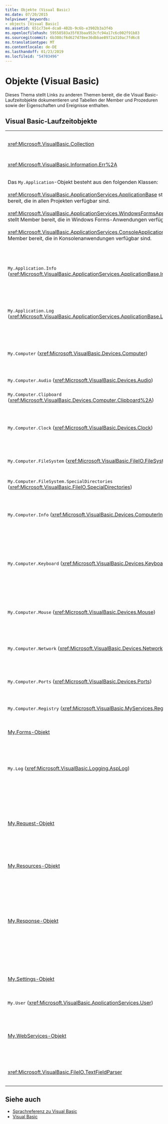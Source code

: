 ```yaml
---
title: Objekte (Visual Basic)
ms.date: 07/20/2015
helpviewer_keywords:
- objects [Visual Basic]
ms.assetid: 651c73e4-dca8-402b-9c6b-e3902b3a3f4b
ms.openlocfilehash: 59558583a35f83baa953cfc94a17c6c002f91b83
ms.sourcegitcommit: 6b308cf6d627d78ee36dbbae8972a310ac7fd6c8
ms.translationtype: MT
ms.contentlocale: de-DE
ms.lasthandoff: 01/23/2019
ms.locfileid: "54703496"
---
```

# <a name="objects-visual-basic"></a>Objekte (Visual Basic)
Dieses Thema stellt Links zu anderen Themen bereit, die die Visual Basic-Laufzeitobjekte dokumentieren und Tabellen der Member und Prozeduren sowie der Eigenschaften und Ereignisse enthalten.  
  
## <a name="visual-basic-run-time-objects"></a>Visual Basic-Laufzeitobjekte  
  
|||  
|---|---|  
|<xref:Microsoft.VisualBasic.Collection>|Stellt eine einfache Möglichkeit dar, eine zusammengehörige Gruppe von Elementen als einzelnes Objekt anzuzeigen.|  
|<xref:Microsoft.VisualBasic.Information.Err%2A>|Enthält Informationen über Laufzeitfehler.|  
|Das `My.Application`-Objekt besteht aus den folgenden Klassen:<br /><br /> <xref:Microsoft.VisualBasic.ApplicationServices.ApplicationBase> stellt Member bereit, die in allen Projekten verfügbar sind.<br /><br /> <xref:Microsoft.VisualBasic.ApplicationServices.WindowsFormsApplicationBase> stellt Member bereit, die in Windows Forms-Anwendungen verfügbar sind.<br /><br /> <xref:Microsoft.VisualBasic.ApplicationServices.ConsoleApplicationBase> stellt Member bereit, die in Konsolenanwendungen verfügbar sind.|Stellt Daten bereit, die nur der aktuellen Anwendung oder DLL zugeordnet sind. Mit `My.Application` können keine Informationen auf Systemebene bearbeitet werden.<br /><br /> Einige Member sind nur für Windows Forms- oder Konsolenanwendungen verfügbar.|  
|`My.Application.Info` (<xref:Microsoft.VisualBasic.ApplicationServices.ApplicationBase.Info%2A>)|Stellt Eigenschaften zum Abrufen der Informationen über eine Anwendung bereit, beispielsweise die Versionsnummer, die Beschreibung, die geladenen Assemblys und so weiter.|  
|`My.Application.Log` (<xref:Microsoft.VisualBasic.ApplicationServices.ApplicationBase.Log%2A>)|Stellt eine Eigenschaft und Methoden zum Schreiben von Ereignis- und Ausnahmeinformationen in die Protokolllistener der Anwendung bereit.|  
|`My.Computer` (<xref:Microsoft.VisualBasic.Devices.Computer>)|Stellt Eigenschaften für die Bearbeitung von Computerkomponenten bereit, z.B. Audio, die Uhr, die Tastatur, das Dateisystem und so weiter.|  
|`My.Computer.Audio` (<xref:Microsoft.VisualBasic.Devices.Audio>)|Stellt Methoden zur Soundwiedergabe bereit.|  
|`My.Computer.Clipboard` (<xref:Microsoft.VisualBasic.Devices.Computer.Clipboard%2A>)|Stellt Methoden zur Bearbeitung der Zwischenablage bereit.|  
|`My.Computer.Clock` (<xref:Microsoft.VisualBasic.Devices.Clock>)|Stellt Eigenschaften für den Zugriff auf die aktuelle lokale Zeit und die koordinierte Weltzeit (entspricht UTC, Greenwich Mean Time) von der Systemuhr bereit.|  
|`My.Computer.FileSystem` (<xref:Microsoft.VisualBasic.FileIO.FileSystem>)|Stellt Eigenschaften und Methoden für die Arbeit mit Laufwerken, Dateien und Verzeichnissen bereit.|  
|`My.Computer.FileSystem.SpecialDirectories` (<xref:Microsoft.VisualBasic.FileIO.SpecialDirectories>)|Stellt Eigenschaften für den Zugriff auf häufig verwiesene Verzeichnisse bereit.|  
|`My.Computer.Info` (<xref:Microsoft.VisualBasic.Devices.ComputerInfo>)|Stellt Eigenschaften zum Abrufen von Informationen über den Arbeitsspeicher des Computer, geladene Assemblys, Name und Betriebssystem bereit.|  
|`My.Computer.Keyboard` (<xref:Microsoft.VisualBasic.Devices.Keyboard>)|Stellt Eigenschaften für den Zugriff auf den aktuellen Zustand der Tastatur bereit, z.B. welche Tasten werden gerade gedrückt? Außerdem bietet es eine Methode, mit der Sie Tastatureingaben an ein aktives Fenster schicken können.|  
|`My.Computer.Mouse` (<xref:Microsoft.VisualBasic.Devices.Mouse>)|Stellt Eigenschaften zum Abrufen von Informationen über das Format und die Konfiguration der Maus bereit, die auf dem lokalen Computer installiert ist.|  
|`My.Computer.Network` (<xref:Microsoft.VisualBasic.Devices.Network>)|Stellt eine Eigenschaft, ein Ereignis und Methoden zur Interaktion mit dem Netzwerk bereit, mit dem der Computer verbunden ist.|  
|`My.Computer.Ports` (<xref:Microsoft.VisualBasic.Devices.Ports>)|Stellt eine Eigenschaft und eine Methode bereit, mit deren Hilfe Sie auf die seriellen Anschlüsse eines Computer zugreifen können.|  
|`My.Computer.Registry` (<xref:Microsoft.VisualBasic.MyServices.RegistryProxy>)|Stellt Eigenschaften und Methoden zur Bearbeitung der Registrierung bereit.|  
|[My.Forms-Objekt](../../../visual-basic/language-reference/objects/my-forms-object.md)|Stellt Eigenschaften für den Zugriff auf eine Instanz jedes Windows Form im aktuellen Projekt bereit.|  
|`My.Log` (<xref:Microsoft.VisualBasic.Logging.AspLog>)|Stellt eine Eigenschaft und Methoden zum Schreiben von Ereignis- und Ausnahmeinformationen in die Protokolllistener der Anwendung für Webanwendungen bereit.|  
|[My.Request-Objekt](../../../visual-basic/language-reference/objects/my-request-object.md)|Ruft das <xref:System.Web.HttpRequest>-Objekt für die angefragte Seite ab. Das `My.Request`-Objekt enthält Informationen zur aktuellen HTTP-Anforderung.<br /><br /> Das `My.Request`-Objekt ist nur für [!INCLUDE[vstecasp](~/includes/vstecasp-md.md)]-Anwendungen verfügbar.|  
|[My.Resources-Objekt](../../../visual-basic/language-reference/objects/my-resources-object.md)|Stellt Eigenschaften und Klassen für den Zugriff auf Anwendungsressourcen bereit.|  
|[My.Response-Objekt](../../../visual-basic/language-reference/objects/my-response-object.md)|Ruft das <xref:System.Web.HttpResponse> zugeordnete <xref:System.Web.UI.Page>-Objekt ab. Mit diesem Objekt können Sie HTTP-Antwortdaten an einen Client senden. Es enthält außerdem Informationen über diese Antwort.<br /><br /> Das `My.Response`-Objekt ist nur für [!INCLUDE[vstecasp](~/includes/vstecasp-md.md)]-Anwendungen verfügbar.|  
|[My.Settings-Objekt](../../../visual-basic/language-reference/objects/my-settings-object.md)|Stellt Eigenschaften und Methoden für den Zugriff auf Anwendungseinstellungen bereit.|  
|`My.User` (<xref:Microsoft.VisualBasic.ApplicationServices.User>)|Stellt den Zugriff auf Informationen über den aktuellen Benutzer bereit.|  
|[My.WebServices-Objekt](../../../visual-basic/language-reference/objects/my-webservices-object.md)|Stellt Eigenschaften zum Erstellen einer einzelnen Instanz sowie für den Zugriff auf diese bereit, die für jeden Webdienst gilt, auf die vom aktuellen Projekt verwiesen wird.|  
|<xref:Microsoft.VisualBasic.FileIO.TextFieldParser>|Stellt Methoden und Eigenschaften zur Analyse strukturierter Textdateien bereit.|  
  
## <a name="see-also"></a>Siehe auch
- [Sprachreferenz zu Visual Basic](../../../visual-basic/language-reference/index.md)
- [Visual Basic](../../../visual-basic/index.md)
